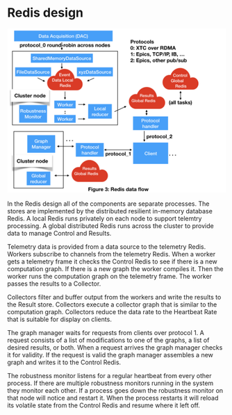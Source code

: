 # Redis design

<img src="images/AMI2_system_diagram/AMI2_system_diagram.003.jpeg" width=800>

In the Redis design all of the components are separate processes.
The stores are implemented by the distributed resilient in-memory database Redis.
A local Redis runs privately on each node to support telemtry processing.
A global distributed Redis runs across the cluster to provide data to manage Control and Results.

Telemetry data is provided from a data source to the telemetry Redis.
Workers subscribe to channels from the telemetry Redis.
When a worker gets a telemetry frame it checks the Control Redis to see if there is a new computation graph.
If there is a new graph the worker compiles it.
Then the worker runs the computation graph on the telemetry frame.
The worker passes the results to a Collector.

Collectors filter and buffer output from the workers and write the results to the Result store.
Collectors execute a collector graph that is similar to the computation graph.
Collectors reduce the data rate to the Heartbeat Rate that is suitable for display on clients.

The graph manager waits for requests from clients over protocol 1.
A request consists of a list of modifications to one of the graphs, a list of desired results, or both.
When a request arrives the graph manager checks it for validity.
If the request is valid the graph manager 
assembles a new graph and
writes it to the
Control Redis.

The robustness monitor listens for a regular heartbeat from every other process.
If there are multiple robustness monitors running in the system they monitor each other.
If a process goes down the robustness monitor on that node will notice and restart it.
When the process restarts it will reload its volatile state from the Control Redis and resume where it left off.

